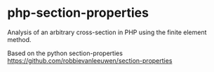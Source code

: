 # php-section-properties
Analysis of an arbitrary cross-section in PHP using the finite element method. 

Based on the python section-properties https://github.com/robbievanleeuwen/section-properties

